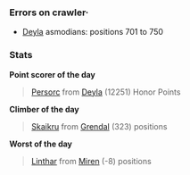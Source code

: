 ### Errors on crawler·
- [Deyla](/#/ranking/Deyla) asmodians: positions 701 to 750


### Stats

**Point scorer of the day**
>[Persorc](/#/character/Deyla/1053988) from [Deyla](/#/ranking/Deyla)  (12251) Honor Points


**Climber of the day**
>[Skaikru](/#/character/Grendal/5106) from [Grendal](/#/ranking/Grendal)  (323) positions


**Worst of the day**
>[Linthar](/#/character/Miren/27542) from [Miren](/#/ranking/Miren)  (-8) positions


